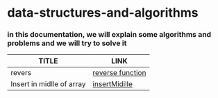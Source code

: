 # data-structures-and-algorithms
### in this documentation, we will explain some algorithms and problems and we will try to solve it

| TITLE           | LINK            | 
|-----------------|-----------------|
| revers          | [reverse function](./java/data%20and%20algo%20cc/reverse.md)  | 
| Insert in midlle of array         | [insertMidille](./java/data%20and%20algo%20cc/insertMiddle.md)  | 